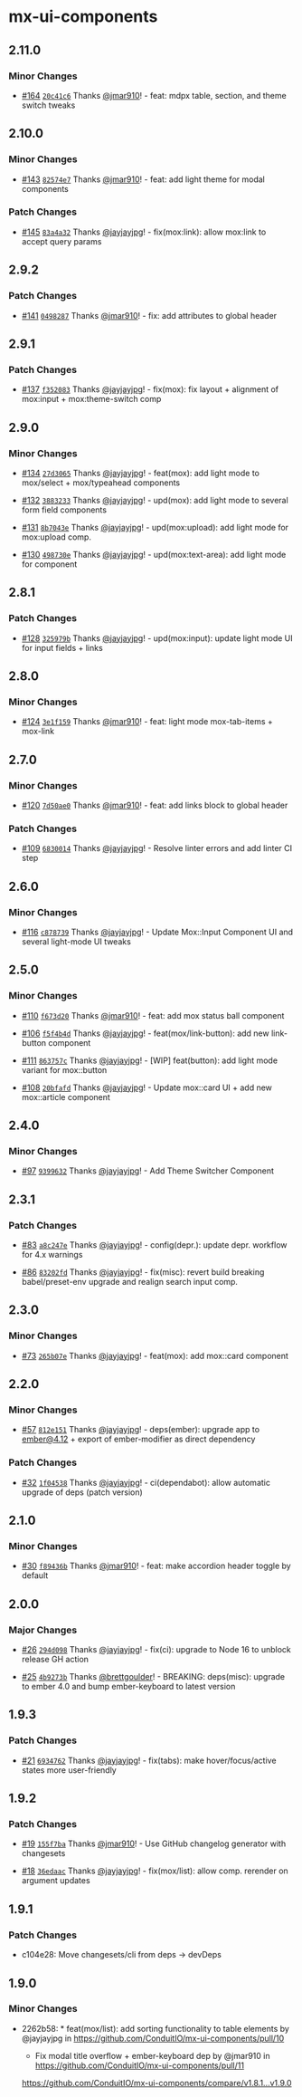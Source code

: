 # mx-ui-components

## 2.11.0

### Minor Changes

- [#164](https://github.com/ConduitIO/mx-ui-components/pull/164) [`20c41c6`](https://github.com/ConduitIO/mx-ui-components/commit/20c41c687e2cd0fc5b17cde812abede55382780a) Thanks [@jmar910](https://github.com/jmar910)! - feat: mdpx table, section, and theme switch tweaks

## 2.10.0

### Minor Changes

- [#143](https://github.com/ConduitIO/mx-ui-components/pull/143) [`82574e7`](https://github.com/ConduitIO/mx-ui-components/commit/82574e7e55e0063554b74b5b600b2f346e1e7ef7) Thanks [@jmar910](https://github.com/jmar910)! - feat: add light theme for modal components

### Patch Changes

- [#145](https://github.com/ConduitIO/mx-ui-components/pull/145) [`83a4a32`](https://github.com/ConduitIO/mx-ui-components/commit/83a4a323be243fcba3948d67f6e6986adc57d4e6) Thanks [@jayjayjpg](https://github.com/jayjayjpg)! - fix(mox:link): allow mox:link to accept query params

## 2.9.2

### Patch Changes

- [#141](https://github.com/ConduitIO/mx-ui-components/pull/141) [`0498287`](https://github.com/ConduitIO/mx-ui-components/commit/0498287fcae1100f602375d649df8ac486d66814) Thanks [@jmar910](https://github.com/jmar910)! - fix: add attributes to global header

## 2.9.1

### Patch Changes

- [#137](https://github.com/ConduitIO/mx-ui-components/pull/137) [`f352083`](https://github.com/ConduitIO/mx-ui-components/commit/f3520838e729090a4b3f3bfa914656b7efdf9d73) Thanks [@jayjayjpg](https://github.com/jayjayjpg)! - fix(mox): fix layout + alignment of mox:input + mox:theme-switch comp

## 2.9.0

### Minor Changes

- [#134](https://github.com/ConduitIO/mx-ui-components/pull/134) [`27d3065`](https://github.com/ConduitIO/mx-ui-components/commit/27d3065b8f230903c25c0cda7084b83aea0acf0a) Thanks [@jayjayjpg](https://github.com/jayjayjpg)! - feat(mox): add light mode to mox/select + mox/typeahead components

- [#132](https://github.com/ConduitIO/mx-ui-components/pull/132) [`3883233`](https://github.com/ConduitIO/mx-ui-components/commit/38832334121110b000e812c3516871d0f6368c5b) Thanks [@jayjayjpg](https://github.com/jayjayjpg)! - upd(mox): add light mode to several form field components

- [#131](https://github.com/ConduitIO/mx-ui-components/pull/131) [`8b7043e`](https://github.com/ConduitIO/mx-ui-components/commit/8b7043e8edb0f24e8b11b7067b04c675825b31be) Thanks [@jayjayjpg](https://github.com/jayjayjpg)! - upd(mox:upload): add light mode for mox:upload comp.

- [#130](https://github.com/ConduitIO/mx-ui-components/pull/130) [`498730e`](https://github.com/ConduitIO/mx-ui-components/commit/498730e39c3a0e7a83240ff969d18630727e987a) Thanks [@jayjayjpg](https://github.com/jayjayjpg)! - upd(mox:text-area): add light mode for component

## 2.8.1

### Patch Changes

- [#128](https://github.com/ConduitIO/mx-ui-components/pull/128) [`325979b`](https://github.com/ConduitIO/mx-ui-components/commit/325979bca19dad731b6ef0a2ce770970c38bde3d) Thanks [@jayjayjpg](https://github.com/jayjayjpg)! - upd(mox:input): update light mode UI for input fields + links

## 2.8.0

### Minor Changes

- [#124](https://github.com/ConduitIO/mx-ui-components/pull/124) [`3e1f159`](https://github.com/ConduitIO/mx-ui-components/commit/3e1f1597a952e7a5a5fcf14ae57caf9ba3535146) Thanks [@jmar910](https://github.com/jmar910)! - feat: light mode mox-tab-items + mox-link

## 2.7.0

### Minor Changes

- [#120](https://github.com/ConduitIO/mx-ui-components/pull/120) [`7d50ae0`](https://github.com/ConduitIO/mx-ui-components/commit/7d50ae015ec901efc8916c979632f5f332771ee8) Thanks [@jmar910](https://github.com/jmar910)! - feat: add links block to global header

### Patch Changes

- [#109](https://github.com/ConduitIO/mx-ui-components/pull/109) [`6830014`](https://github.com/ConduitIO/mx-ui-components/commit/683001451d8dc6d81b357fd3bc276444d907bbe5) Thanks [@jayjayjpg](https://github.com/jayjayjpg)! - Resolve linter errors and add linter CI step

## 2.6.0

### Minor Changes

- [#116](https://github.com/ConduitIO/mx-ui-components/pull/116) [`c878739`](https://github.com/ConduitIO/mx-ui-components/commit/c878739e26047787b97db886835cb2600b1a6da1) Thanks [@jayjayjpg](https://github.com/jayjayjpg)! - Update Mox::Input Component UI and several light-mode UI tweaks

## 2.5.0

### Minor Changes

- [#110](https://github.com/ConduitIO/mx-ui-components/pull/110) [`f673d20`](https://github.com/ConduitIO/mx-ui-components/commit/f673d20f8e4f313ed95a36d8dea04a852f4a6fe5) Thanks [@jmar910](https://github.com/jmar910)! - feat: add mox status ball component

- [#106](https://github.com/ConduitIO/mx-ui-components/pull/106) [`f5f4b4d`](https://github.com/ConduitIO/mx-ui-components/commit/f5f4b4d6d86f812c1ccfe4812259a230efed661f) Thanks [@jayjayjpg](https://github.com/jayjayjpg)! - feat(mox/link-button): add new link-button component

- [#111](https://github.com/ConduitIO/mx-ui-components/pull/111) [`863757c`](https://github.com/ConduitIO/mx-ui-components/commit/863757cfa94e29b31c756c3630eef1dcfd3f005d) Thanks [@jayjayjpg](https://github.com/jayjayjpg)! - [WIP] feat(button): add light mode variant for mox::button

- [#108](https://github.com/ConduitIO/mx-ui-components/pull/108) [`20bfafd`](https://github.com/ConduitIO/mx-ui-components/commit/20bfafd1d8ffe7701f18d2499061050190a93dd0) Thanks [@jayjayjpg](https://github.com/jayjayjpg)! - Update mox::card UI + add new mox::article component

## 2.4.0

### Minor Changes

- [#97](https://github.com/ConduitIO/mx-ui-components/pull/97) [`9399632`](https://github.com/ConduitIO/mx-ui-components/commit/939963276c8994217c223fbb8fe2cf730b06569a) Thanks [@jayjayjpg](https://github.com/jayjayjpg)! - Add Theme Switcher Component

## 2.3.1

### Patch Changes

- [#83](https://github.com/ConduitIO/mx-ui-components/pull/83) [`a8c247e`](https://github.com/ConduitIO/mx-ui-components/commit/a8c247eb8e0f381556b0f5bd8a90e3861893d1b7) Thanks [@jayjayjpg](https://github.com/jayjayjpg)! - config(depr.): update depr. workflow for 4.x warnings

- [#86](https://github.com/ConduitIO/mx-ui-components/pull/86) [`83202fd`](https://github.com/ConduitIO/mx-ui-components/commit/83202fd819605c32749e96e19617b079ca7f9390) Thanks [@jayjayjpg](https://github.com/jayjayjpg)! - fix(misc): revert build breaking babel/preset-env upgrade and realign search input comp.

## 2.3.0

### Minor Changes

- [#73](https://github.com/ConduitIO/mx-ui-components/pull/73) [`265b07e`](https://github.com/ConduitIO/mx-ui-components/commit/265b07e48a937f9424e16c6983aaa4dcc4bbfe7f) Thanks [@jayjayjpg](https://github.com/jayjayjpg)! - feat(mox): add mox::card component

## 2.2.0

### Minor Changes

- [#57](https://github.com/ConduitIO/mx-ui-components/pull/57) [`812e151`](https://github.com/ConduitIO/mx-ui-components/commit/812e15104736b01ce637b2da92afe55b29deff0d) Thanks [@jayjayjpg](https://github.com/jayjayjpg)! - deps(ember): upgrade app to ember@4.12 + export of ember-modifier as direct dependency

### Patch Changes

- [#32](https://github.com/ConduitIO/mx-ui-components/pull/32) [`1f04538`](https://github.com/ConduitIO/mx-ui-components/commit/1f045387bbe607dd4693cc3f684f848e83b3529e) Thanks [@jayjayjpg](https://github.com/jayjayjpg)! - ci(dependabot): allow automatic upgrade of deps (patch version)

## 2.1.0

### Minor Changes

- [#30](https://github.com/ConduitIO/mx-ui-components/pull/30) [`f89436b`](https://github.com/ConduitIO/mx-ui-components/commit/f89436b63c51714f6a30e4768f9d1c3b5d88769a) Thanks [@jmar910](https://github.com/jmar910)! - feat: make accordion header toggle by default

## 2.0.0

### Major Changes

- [#26](https://github.com/ConduitIO/mx-ui-components/pull/26) [`294d098`](https://github.com/ConduitIO/mx-ui-components/commit/294d098b5e74b184779eab666db181212b517503) Thanks [@jayjayjpg](https://github.com/jayjayjpg)! - fix(ci): upgrade to Node 16 to unblock release GH action

- [#25](https://github.com/ConduitIO/mx-ui-components/pull/25) [`4b9273b`](https://github.com/ConduitIO/mx-ui-components/commit/4b9273bb0179e77751997aa2c805e71d71342cb9) Thanks [@brettgoulder](https://github.com/brettgoulder)! - BREAKING: deps(misc): upgrade to ember 4.0 and bump ember-keyboard to latest version

## 1.9.3

### Patch Changes

- [#21](https://github.com/ConduitIO/mx-ui-components/pull/21) [`6934762`](https://github.com/ConduitIO/mx-ui-components/commit/69347629ec56df0faf229a9811c9af551822e1d5) Thanks [@jayjayjpg](https://github.com/jayjayjpg)! - fix(tabs): make hover/focus/active states more user-friendly

## 1.9.2

### Patch Changes

- [#19](https://github.com/ConduitIO/mx-ui-components/pull/19) [`155f7ba`](https://github.com/ConduitIO/mx-ui-components/commit/155f7bae183d71bd440250bbc37f0836c08edf7b) Thanks [@jmar910](https://github.com/jmar910)! - Use GitHub changelog generator with changesets

- [#18](https://github.com/ConduitIO/mx-ui-components/pull/18) [`36edaac`](https://github.com/ConduitIO/mx-ui-components/commit/36edaac5fc5e9a8ed60a327fc46e20717c578785) Thanks [@jayjayjpg](https://github.com/jayjayjpg)! - fix(mox/list): allow comp. rerender on argument updates

## 1.9.1

### Patch Changes

- c104e28: Move changesets/cli from deps -> devDeps

## 1.9.0

### Minor Changes

- 2262b58: \* feat(mox/list): add sorting functionality to table elements by @jayjayjpg in https://github.com/ConduitIO/mx-ui-components/pull/10

  - Fix modal title overflow + ember-keyboard dep by @jmar910 in https://github.com/ConduitIO/mx-ui-components/pull/11

  https://github.com/ConduitIO/mx-ui-components/compare/v1.8.1...v1.9.0
